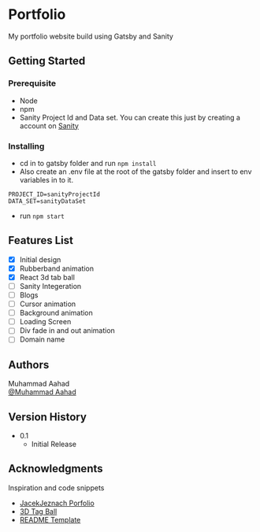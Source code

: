 # Portfolio

My portfolio website build using Gatsby and Sanity

## Getting Started

### Prerequisite

* Node 
* npm
* Sanity Project Id and Data set. You can create this just by creating a account on [Sanity](https://www.sanity.io/)

### Installing

* cd in to gatsby folder and run ```npm install```
* Also create an .env file at the root of the gatsby folder and insert to env variables in to it.
```
PROJECT_ID=sanityProjectId
DATA_SET=sanityDataSet
```
* run ```npm start```

## Features List

- [x] Initial design
- [x] Rubberband animation
- [x] React 3d tab ball
- [ ] Sanity Integeration
- [ ] Blogs
- [ ] Cursor animation
- [ ] Background animation
- [ ] Loading Screen
- [ ] Div fade in and out animation
- [ ] Domain name
## Authors

Muhammad Aahad  
[@Muhammad Aahad](https://www.linkedin.com/in/muhammad-aahad-568aaa179/)

## Version History

* 0.1
    * Initial Release

## Acknowledgments

Inspiration and code snippets

* [JacekJeznach Porfolio](http://jacekjeznach.com/)
* [3D Tag Ball](https://github.com/NiklasKnaack/jquery-svg3dtagcloud-plugin2)
* [README Template](https://gist.github.com/DomPizzie/7a5ff55ffa9081f2de27c315f5018afc)
